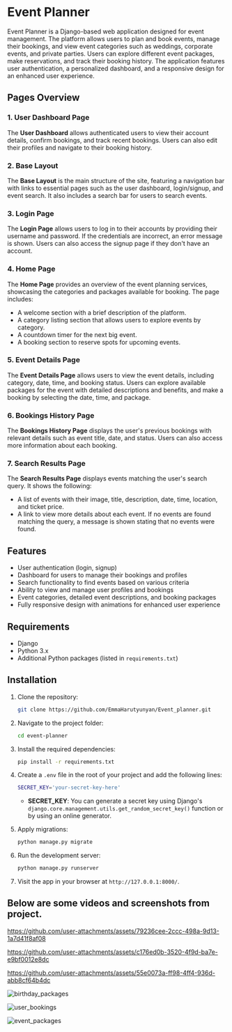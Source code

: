 # Event Planner

Event Planner is a Django-based web application designed for event management. The platform allows users to plan and book events, manage their bookings, and view event categories such as weddings, corporate events, and private parties. Users can explore different event packages, make reservations, and track their booking history. The application features user authentication, a personalized dashboard, and a responsive design for an enhanced user experience.

## Pages Overview

### 1. User Dashboard Page
The **User Dashboard** allows authenticated users to view their account details, confirm bookings, and track recent bookings. Users can also edit their profiles and navigate to their booking history.

### 2. Base Layout
The **Base Layout** is the main structure of the site, featuring a navigation bar with links to essential pages such as the user dashboard, login/signup, and event search. It also includes a search bar for users to search events.

### 3. Login Page
The **Login Page** allows users to log in to their accounts by providing their username and password. If the credentials are incorrect, an error message is shown. Users can also access the signup page if they don't have an account.

### 4. Home Page
The **Home Page** provides an overview of the event planning services, showcasing the categories and packages available for booking. The page includes:
- A welcome section with a brief description of the platform.
- A category listing section that allows users to explore events by category.
- A countdown timer for the next big event.
- A booking section to reserve spots for upcoming events.

### 5. Event Details Page
The **Event Details Page** allows users to view the event details, including category, date, time, and booking status. Users can explore available packages for the event with detailed descriptions and benefits, and make a booking by selecting the date, time, and package.

### 6. Bookings History Page
The **Bookings History Page** displays the user's previous bookings with relevant details such as event title, date, and status. Users can also access more information about each booking.

### 7. Search Results Page
The **Search Results Page** displays events matching the user's search query. It shows the following:
- A list of events with their image, title, description, date, time, location, and ticket price.
- A link to view more details about each event.
If no events are found matching the query, a message is shown stating that no events were found.

## Features
- User authentication (login, signup)
- Dashboard for users to manage their bookings and profiles
- Search functionality to find events based on various criteria
- Ability to view and manage user profiles and bookings
- Event categories, detailed event descriptions, and booking packages
- Fully responsive design with animations for enhanced user experience

## Requirements
- Django
- Python 3.x
- Additional Python packages (listed in `requirements.txt`)

## Installation

1. Clone the repository:

    ```bash
    git clone https://github.com/EmmaHarutyunyan/Event_planner.git
    ```

2. Navigate to the project folder:

    ```bash
    cd event-planner
    ```

3. Install the required dependencies:

    ```bash
    pip install -r requirements.txt
    ```

4. Create a `.env` file in the root of your project and add the following lines:

    ```bash
    SECRET_KEY='your-secret-key-here'
    ```

    - **SECRET_KEY**: You can generate a secret key using Django's `django.core.management.utils.get_random_secret_key()` function or by using an online generator.

5. Apply migrations:

    ```bash
    python manage.py migrate
    ```

6. Run the development server:

    ```bash
    python manage.py runserver
    ```

7. Visit the app in your browser at `http://127.0.0.1:8000/`.


## Below are some videos and screenshots from project.

https://github.com/user-attachments/assets/79236cee-2ccc-498a-9d13-1a7d41f8af08

https://github.com/user-attachments/assets/c176ed0b-3520-4f9d-ba7e-e9bf0012e8dc

https://github.com/user-attachments/assets/55e0073a-ff98-4ff4-936d-abb8cf64b4dc

![birthday_packages](https://github.com/user-attachments/assets/4d5b3e95-4751-42fe-9f0a-c64b03eea3c8)

![user_bookings](https://github.com/user-attachments/assets/b284b62d-24c9-4cdf-b0ba-2017c4f7c8be)

![event_packages](https://github.com/user-attachments/assets/5536e031-ee24-4e5e-9794-b47d9b6c847c)

